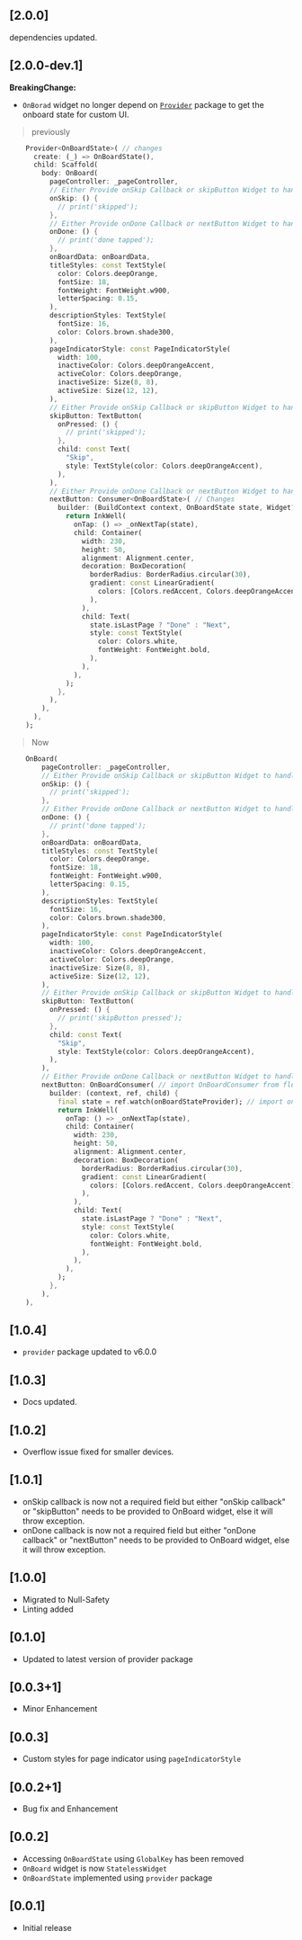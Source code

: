 ## [2.0.0]

dependencies updated.

## [2.0.0-dev.1]

**BreakingChange:**

- `OnBorad` widget no longer depend on [`Provider`](https://pub.dev/packages/provider) package to get the onboard state for custom UI.

> previously

```dart
    Provider<OnBoardState>( // changes
      create: (_) => OnBoardState(),
      child: Scaffold(
        body: OnBoard(
          pageController: _pageController,
          // Either Provide onSkip Callback or skipButton Widget to handle skip state
          onSkip: () {
            // print('skipped');
          },
          // Either Provide onDone Callback or nextButton Widget to handle done state
          onDone: () {
            // print('done tapped');
          },
          onBoardData: onBoardData,
          titleStyles: const TextStyle(
            color: Colors.deepOrange,
            fontSize: 18,
            fontWeight: FontWeight.w900,
            letterSpacing: 0.15,
          ),
          descriptionStyles: TextStyle(
            fontSize: 16,
            color: Colors.brown.shade300,
          ),
          pageIndicatorStyle: const PageIndicatorStyle(
            width: 100,
            inactiveColor: Colors.deepOrangeAccent,
            activeColor: Colors.deepOrange,
            inactiveSize: Size(8, 8),
            activeSize: Size(12, 12),
          ),
          // Either Provide onSkip Callback or skipButton Widget to handle skip state
          skipButton: TextButton(
            onPressed: () {
              // print('skipped');
            },
            child: const Text(
              "Skip",
              style: TextStyle(color: Colors.deepOrangeAccent),
            ),
          ),
          // Either Provide onDone Callback or nextButton Widget to handle done state
          nextButton: Consumer<OnBoardState>( // Changes
            builder: (BuildContext context, OnBoardState state, Widget? child) {
              return InkWell(
                onTap: () => _onNextTap(state),
                child: Container(
                  width: 230,
                  height: 50,
                  alignment: Alignment.center,
                  decoration: BoxDecoration(
                    borderRadius: BorderRadius.circular(30),
                    gradient: const LinearGradient(
                      colors: [Colors.redAccent, Colors.deepOrangeAccent],
                    ),
                  ),
                  child: Text(
                    state.isLastPage ? "Done" : "Next",
                    style: const TextStyle(
                      color: Colors.white,
                      fontWeight: FontWeight.bold,
                    ),
                  ),
                ),
              );
            },
          ),
        ),
      ),
    );
```

> Now

```dart
    OnBoard(
        pageController: _pageController,
        // Either Provide onSkip Callback or skipButton Widget to handle skip state
        onSkip: () {
          // print('skipped');
        },
        // Either Provide onDone Callback or nextButton Widget to handle done state
        onDone: () {
          // print('done tapped');
        },
        onBoardData: onBoardData,
        titleStyles: const TextStyle(
          color: Colors.deepOrange,
          fontSize: 18,
          fontWeight: FontWeight.w900,
          letterSpacing: 0.15,
        ),
        descriptionStyles: TextStyle(
          fontSize: 16,
          color: Colors.brown.shade300,
        ),
        pageIndicatorStyle: const PageIndicatorStyle(
          width: 100,
          inactiveColor: Colors.deepOrangeAccent,
          activeColor: Colors.deepOrange,
          inactiveSize: Size(8, 8),
          activeSize: Size(12, 12),
        ),
        // Either Provide onSkip Callback or skipButton Widget to handle skip state
        skipButton: TextButton(
          onPressed: () {
            // print('skipButton pressed');
          },
          child: const Text(
            "Skip",
            style: TextStyle(color: Colors.deepOrangeAccent),
          ),
        ),
        // Either Provide onDone Callback or nextButton Widget to handle done state
        nextButton: OnBoardConsumer( // import OnBoardConsumer from flutter_onboard
          builder: (context, ref, child) {
            final state = ref.watch(onBoardStateProvider); // import onBoardStateProvider from flutter_onboard and use ref.watch to listen for onboard state changes
            return InkWell(
              onTap: () => _onNextTap(state),
              child: Container(
                width: 230,
                height: 50,
                alignment: Alignment.center,
                decoration: BoxDecoration(
                  borderRadius: BorderRadius.circular(30),
                  gradient: const LinearGradient(
                    colors: [Colors.redAccent, Colors.deepOrangeAccent],
                  ),
                ),
                child: Text(
                  state.isLastPage ? "Done" : "Next",
                  style: const TextStyle(
                    color: Colors.white,
                    fontWeight: FontWeight.bold,
                  ),
                ),
              ),
            );
          },
        ),
    ),
```

## [1.0.4]

- `provider` package updated to v6.0.0

## [1.0.3]

- Docs updated.

## [1.0.2]

- Overflow issue fixed for smaller devices.

## [1.0.1]

- onSkip callback is now not a required field but either "onSkip callback" or "skipButton" needs to be provided to OnBoard widget, else it will throw exception.
- onDone callback is now not a required field but either "onDone callback" or "nextButton" needs to be provided to OnBoard widget, else it will throw exception.

## [1.0.0]

- Migrated to Null-Safety
- Linting added

## [0.1.0]

- Updated to latest version of provider package

## [0.0.3+1]

- Minor Enhancement

## [0.0.3]

- Custom styles for page indicator using `pageIndicatorStyle`

## [0.0.2+1]

- Bug fix and Enhancement

## [0.0.2]

- Accessing `OnBoardState` using `GlobalKey` has been removed
- `OnBoard` widget is now `StatelessWidget`
- `OnBoardState` implemented using `provider` package

## [0.0.1]

- Initial release
